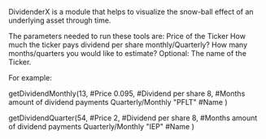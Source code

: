 DividenderX is a module that helps to visualize the snow-ball effect of an underlying asset through time.


The parameters needed to run these tools are: 
    Price of the Ticker
    How much the ticker pays dividend per share monthly/Quarterly?
    How many months/quarters you would like to estimate?
    Optional: The name of the Ticker.

For example: 

getDividendMonthly(13, #Price
                    0.095, #Dividend per share 
                    8, #Months amount of dividend payments Quarterly/Monthly
                    "PFLT" #Name
)

getDividendQuarter(54, #Price
                    2, #Dividend per share 
                    8, #Months amount of dividend payments Quarterly/Monthly
                    "IEP" #Name
)